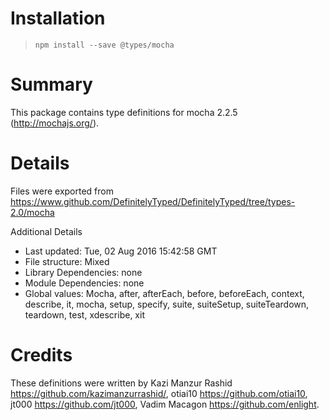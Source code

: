 # Installation
> `npm install --save @types/mocha`

# Summary
This package contains type definitions for mocha 2.2.5 (http://mochajs.org/).

# Details
Files were exported from https://www.github.com/DefinitelyTyped/DefinitelyTyped/tree/types-2.0/mocha

Additional Details
 * Last updated: Tue, 02 Aug 2016 15:42:58 GMT
 * File structure: Mixed
 * Library Dependencies: none
 * Module Dependencies: none
 * Global values: Mocha, after, afterEach, before, beforeEach, context, describe, it, mocha, setup, specify, suite, suiteSetup, suiteTeardown, teardown, test, xdescribe, xit

# Credits
These definitions were written by Kazi Manzur Rashid <https://github.com/kazimanzurrashid/>, otiai10 <https://github.com/otiai10>, jt000 <https://github.com/jt000>, Vadim Macagon <https://github.com/enlight>.

